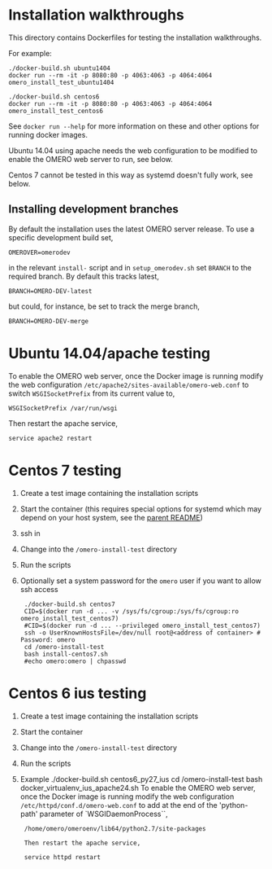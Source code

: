 Installation walkthroughs
=========================

This directory contains Dockerfiles for testing the installation walkthroughs.

For example:

    ./docker-build.sh ubuntu1404
    docker run --rm -it -p 8080:80 -p 4063:4063 -p 4064:4064 omero_install_test_ubuntu1404

    ./docker-build.sh centos6
    docker run --rm -it -p 8080:80 -p 4063:4063 -p 4064:4064 omero_install_test_centos6

See `docker run --help` for more information on these and other options
for running docker images.

Ubuntu 14.04 using apache needs the web configuration to be modified to
enable the OMERO web server to run, see below.

Centos 7 cannot be tested in this way as systemd doesn't fully work, see below.

Installing development branches
-------------------------------

By default the installation uses the latest OMERO server release. To use
a specific development build set,

    OMEROVER=omerodev

in the relevant `install-` script and in `setup_omerodev.sh` set `BRANCH`
to the required branch. By default this tracks latest,

    BRANCH=OMERO-DEV-latest

but could, for instance, be set to track the merge branch,

    BRANCH=OMERO-DEV-merge

Ubuntu 14.04/apache testing
===========================

To enable the OMERO web server, once the Docker image is running modify
the web configuration `/etc/apache2/sites-available/omero-web.conf` to
switch `WSGISocketPrefix` from its current value to,

    WSGISocketPrefix /var/run/wsgi

Then restart the apache service,

    service apache2 restart

Centos 7 testing
================

1. Create a test image containing the installation scripts
2. Start the container (this requires special options for systemd which may depend on your host system, see the [parent README](https://github.com/ome/ome-docker/blob/master/omero-ssh-systemd/README.md))
3. ssh in
4. Change into the `/omero-install-test` directory
5. Run the scripts
6. Optionally set a system password for the `omero` user if you want to allow ssh access

        ./docker-build.sh centos7
        CID=$(docker run -d ... -v /sys/fs/cgroup:/sys/fs/cgroup:ro omero_install_test_centos7)
        #CID=$(docker run -d ... --privileged omero_install_test_centos7)
        ssh -o UserKnownHostsFile=/dev/null root@<address of container> # Password: omero
        cd /omero-install-test
        bash install-centos7.sh
        #echo omero:omero | chpasswd

Centos 6 ius testing
====================
1. Create a test image containing the installation scripts
2. Start the container
3. Change into the `/omero-install-test` directory
4. Run the scripts
5. Example
        ./docker-build.sh centos6_py27_ius
        cd /omero-install-test
        bash docker_virtualenv_ius_apache24.sh
        To enable the OMERO web server, once the Docker image is running modify
        the web configuration `/etc/httpd/conf.d/omero-web.conf` to
        add at the end of the 'python-path' parameter of  `WSGIDaemonProcess``,

        /home/omero/omeroenv/lib64/python2.7/site-packages

        Then restart the apache service,

        service httpd restart
